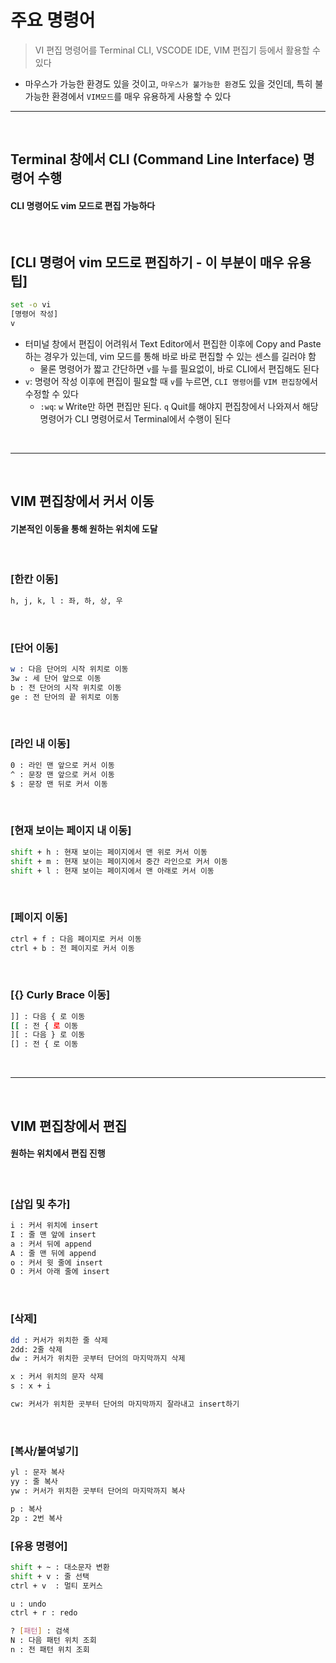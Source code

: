 # 주요 명령어
> VI 편집 명령어를 Terminal CLI, VSCODE IDE, VIM 편집기 등에서 활용할 수 있다
* 마우스가 가능한 환경도 있을 것이고, ```마우스가 불가능한 환경```도 있을 것인데, 특히 불가능한 환경에서 ```VIM모드```를 매우 유용하게 사용할 수 있다

<hr>
<br>

## Terminal 창에서 CLI (Command Line Interface) 명령어 수행
#### CLI 명령어도 vim 모드로 편집 가능하다

<br>

## [CLI 명령어 vim 모드로 편집하기 - 이 부분이 매우 유용팁]
```bash
set -o vi
[명령어 작성]
v
```
* 터미널 창에서 편집이 어려워서 Text Editor에서 편집한 이후에 Copy and Paste하는 경우가 있는데, vim 모드를 통해 바로 바로 편집할 수 있는 센스를 길러야 함
  * 물론 명령어가 짧고 간단하면 ```v```를 누를 필요없이, 바로 CLI에서 편집해도 된다
* ```v```: 명령어 작성 이후에 편집이 필요할 때 ```v```를 누르면, ```CLI 명령어```를 ```VIM 편집창```에서 수정할 수 있다
  * ```:wq```: ```w``` Write만 하면 편집만 된다. ```q``` Quit를 해야지 편집창에서 나와져서 해당 명령어가 CLI 명령어로서 Terminal에서 수행이 된다

<br>
<hr>
<br>

## VIM 편집창에서 커서 이동

#### 기본적인 이동을 통해 원하는 위치에 도달

<br>

### [한칸 이동]

```bash
h, j, k, l : 좌, 하, 상, 우
```

<br>

### [단어 이동]

```bash
w : 다음 단어의 시작 위치로 이동
3w : 세 단어 앞으로 이동
b : 전 단어의 시작 위치로 이동
ge : 전 단어의 끝 위치로 이동
```

<br>

### [라인 내 이동]

```bash
0 : 라인 맨 앞으로 커서 이동
^ : 문장 맨 앞으로 커서 이동
$ : 문장 맨 뒤로 커서 이동
```

<br>

### [현재 보이는 페이지 내 이동]

```bash
shift + h : 현재 보이는 페이지에서 맨 위로 커서 이동
shift + m : 현재 보이는 페이지에서 중간 라인으로 커서 이동
shift + l : 현재 보이는 페이지에서 맨 아래로 커서 이동
```

<br>

### [페이지 이동]

```bash
ctrl + f : 다음 페이지로 커서 이동
ctrl + b : 전 페이지로 커서 이동
```

<br>

### [{} Curly Brace 이동]

```bash
]] : 다음 { 로 이동
[[ : 전 { 로 이동
][ : 다음 } 로 이동
[] : 전 { 로 이동
```

<br>
<hr>
<br>

## VIM 편집창에서 편집

#### 원하는 위치에서 편집 진행

<br>

### [삽입 및 추가]

```bash
i : 커서 위치에 insert
I : 줄 맨 앞에 insert
a : 커서 뒤에 append
A : 줄 맨 뒤에 append
o : 커서 윗 줄에 insert 
O : 커서 아래 줄에 insert
```

<br>

### [삭제]

```bash
dd : 커서가 위치한 줄 삭제
2dd: 2줄 삭제
dw : 커서가 위치한 곳부터 단어의 마지막까지 삭제

x : 커서 위치의 문자 삭제
s : x + i

cw: 커서가 위치한 곳부터 단어의 마지막까지 잘라내고 insert하기
```

<br>

### [복사/붙여넣기]

```bash
yl : 문자 복사
yy : 줄 복사
yw : 커서가 위치한 곳부터 단어의 마지막까지 복사

p : 복사
2p : 2번 복사
```

### [유용 명령어]

```bash
shift + ~ : 대소문자 변환
shift + v : 줄 선택
ctrl + v  : 멀티 포커스

u : undo
ctrl + r : redo

? [패턴] : 검색 
N : 다음 패턴 위치 조회
n : 전 패턴 위치 조회
```
